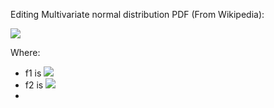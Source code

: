 Editing Multivariate normal distribution PDF (From Wikipedia):

<img src="https://render.githubusercontent.com/render/math?math=PDF=(2\pi)^{-\frac{k}{2}}\det(\boldsymbol\Sigma)^{-\frac{1}{2}} \, e^{ -\frac{1}{2}(\mathbf{x} - \boldsymbol\mu)^{{{\!\mathsf{T}}}} \boldsymbol\Sigma^{-1}(\mathbf{x} - \boldsymbol\mu)}">

Where:
- f1 is <img src="https://render.githubusercontent.com/render/math?math=(2\pi)^{-\frac{k}{2}}">
- f2 is <img src="https://render.githubusercontent.com/render/math?math=\det(\boldsymbol\Sigma)^{-\frac{1}{2}}">
- 
